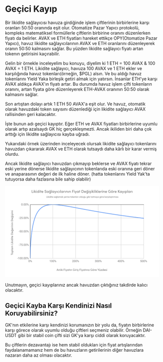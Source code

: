 # Geçici Kayıp

Bir likidite sağlayıcısı havuza girdiğinde işlem çiftlerinin birbirlerine karşı oranları 50:50 oranında eşit olur. Otomatize Pazar Yapıcı protokolü, kompleks matematiksel formüllerle çiftlerin birbirine oranını düzenlerken fiyatı da belirler. AVAX ve ETH fiyatları hareket ettikçe OPY\(Otomatize Pazar Yapıcı\), havuz likidite sağlayıcılarının AVAX ve ETH oranlarını düzenleyerek oranın 50:50 kalmasını sağlar. Bu yüzden likidite sağlayıcı fiyatı artan tokenın getirisini kaçırabilir.

Gelin bir örnekle inceleyelim bu konuyu, diyelim ki 1 ETH = 100 AVAX & 100 AVAX = 1 ETH. Likidite sağlayıcı, havuza 100 AVAX ve 1 ETH ekler ve karşılığında havuz tokenları\(örneğin, $PGL\) alsın. Ve bu aldığı havuz tokenlarını Yield Yaka birleşik getiri almak için yatırsın. İnsanlar ETH'ye karşı AVAX aldıkça AVAX'ın fiyatı artar. Bu durumda havuz işlem çifti tokenların oranını, artan fiyata göre düzenleyerek ETH-AVAX oranının 50:50 olarak kalmasını sağlar. 

Son artıştan dolayı artık 1 ETH 50 AVAX'a eşit olur. Ve havuz, otomatik olarak havuzdaki token sayısını düzenlediği için likidite sağlayıcı AVAX rallisinden geri kalacaktır.

İşte bunun adı geçici kayıptır. Eğer ETH ve AVAX fiyatları birbirlerine uyumlu olarak artıp azalsaydı GK hiç gerçekleşmezti. Ancak ikiliden biri daha çok arttığı için likidite sağlayıcısı kayba uğradı.

Yukarıdaki örnek üzerinden inceleyecek olursak likidite sağlayıcı tokenlarını havuzdan çıkararak AVAX ve ETH olarak tutsaydı daha kârlı bir karar vermiş olurdu. 

Ancak likidite sağlayıcı havuzdan çıkmayıp beklerse ve AVAX fiyatı tekrar eski yerine dönerse likidite sağlayıcının tokenlarıda eski oranına geri döner ve anaparasının değeri de ilk haline döner. \(hatta tokenlarını Yield Yak'ta tutuyorsa daha fazlasına bile sahip olabilir\)

![](../../.gitbook/assets/il-grafik.png)

Unutmayın, geçici kayıplarınız ancak havuzdan çıktığınız takdirde kalıcı olacaktır. 

## Geçici Kayba Karşı Kendinizi Nasıl Koruyabilirsiniz?

GK'nın etkilerine karşı kendinizi korumanızın bir yolu da, fiyatın birbirlerine karşı görece olarak uyumlu olduğu çiftleri seçmeniz olabilir. Örneğin DAI-USDT gibi bir stabil coin çifti sizi GK'ya karşı ciddi olarak koruyacaktır. 

Bu çiftlerin dezavantajı ise hem stabil oldukları için fiyat artışlarından faydalanamamanız hem de bu havuzların getirilerinin diğer havuzlara nazaran daha az olması olacaktır.


